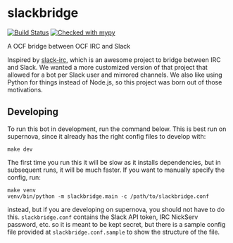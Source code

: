 slackbridge
===========

[![Build Status](https://jenkins.ocf.berkeley.edu/buildStatus/icon?job=ocf/slackbridge/master)](https://jenkins.ocf.berkeley.edu/job/ocf/job/slackbridge/job/master) [![Checked with mypy](http://www.mypy-lang.org/static/mypy_badge.svg)](http://mypy-lang.org/)

A OCF bridge between OCF IRC and Slack

Inspired by [slack-irc](https://github.com/ekmartin/slack-irc), which is an
awesome project to bridge between IRC and Slack. We wanted a more customized
version of that project that allowed for a bot per Slack user and mirrored
channels. We also like using Python for things instead of Node.js, so this
project was born out of those motivations.

## Developing

To run this bot in development, run the command below. This is best run on
supernova, since it already has the right config files to develop with:

    make dev

The first time you run this it will be slow as it installs dependencies, but in
subsequent runs, it will be much faster. If you want to manually specify the
config, run:

    make venv
    venv/bin/python -m slackbridge.main -c /path/to/slackbridge.conf

instead, but if you are developing on supernova, you should not have to do this.
`slackbridge.conf` contains the Slack API token, IRC NickServ password, etc. so
it is meant to be kept secret, but there is a sample config file provided at
`slackbridge.conf.sample` to show the structure of the file.
